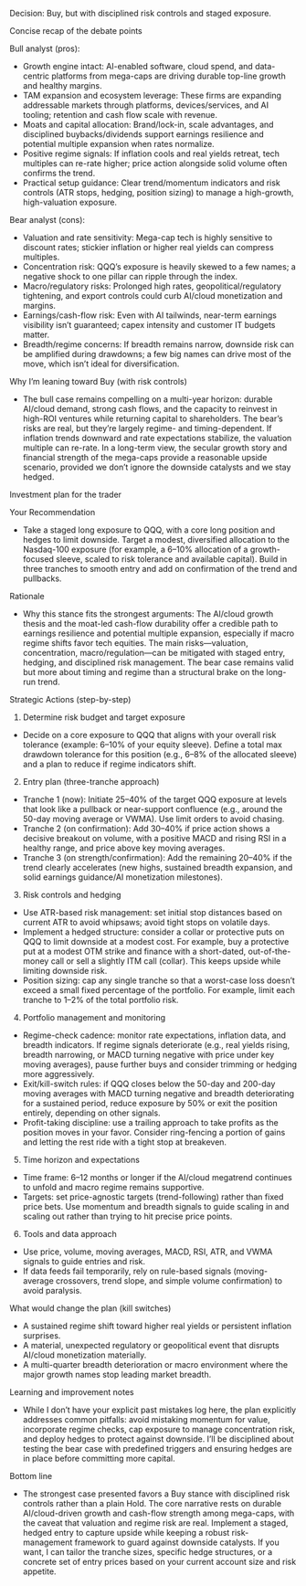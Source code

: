 Decision: Buy, but with disciplined risk controls and staged exposure.

Concise recap of the debate points

Bull analyst (pros):
- Growth engine intact: AI-enabled software, cloud spend, and data-centric platforms from mega-caps are driving durable top-line growth and healthy margins.
- TAM expansion and ecosystem leverage: These firms are expanding addressable markets through platforms, devices/services, and AI tooling; retention and cash flow scale with revenue.
- Moats and capital allocation: Brand/lock-in, scale advantages, and disciplined buybacks/dividends support earnings resilience and potential multiple expansion when rates normalize.
- Positive regime signals: If inflation cools and real yields retreat, tech multiples can re-rate higher; price action alongside solid volume often confirms the trend.
- Practical setup guidance: Clear trend/momentum indicators and risk controls (ATR stops, hedging, position sizing) to manage a high-growth, high-valuation exposure.

Bear analyst (cons):
- Valuation and rate sensitivity: Mega-cap tech is highly sensitive to discount rates; stickier inflation or higher real yields can compress multiples.
- Concentration risk: QQQ’s exposure is heavily skewed to a few names; a negative shock to one pillar can ripple through the index.
- Macro/regulatory risks: Prolonged high rates, geopolitical/regulatory tightening, and export controls could curb AI/cloud monetization and margins.
- Earnings/cash-flow risk: Even with AI tailwinds, near-term earnings visibility isn’t guaranteed; capex intensity and customer IT budgets matter.
- Breadth/regime concerns: If breadth remains narrow, downside risk can be amplified during drawdowns; a few big names can drive most of the move, which isn’t ideal for diversification.

Why I’m leaning toward Buy (with risk controls)
- The bull case remains compelling on a multi-year horizon: durable AI/cloud demand, strong cash flows, and the capacity to reinvest in high-ROI ventures while returning capital to shareholders. The bear’s risks are real, but they’re largely regime- and timing-dependent. If inflation trends downward and rate expectations stabilize, the valuation multiple can re-rate. In a long-term view, the secular growth story and financial strength of the mega-caps provide a reasonable upside scenario, provided we don’t ignore the downside catalysts and we stay hedged.

Investment plan for the trader

Your Recommendation
- Take a staged long exposure to QQQ, with a core long position and hedges to limit downside. Target a modest, diversified allocation to the Nasdaq-100 exposure (for example, a 6–10% allocation of a growth-focused sleeve, scaled to risk tolerance and available capital). Build in three tranches to smooth entry and add on confirmation of the trend and pullbacks.

Rationale
- Why this stance fits the strongest arguments: The AI/cloud growth thesis and the moat-led cash-flow durability offer a credible path to earnings resilience and potential multiple expansion, especially if macro regime shifts favor tech equities. The main risks—valuation, concentration, macro/regulation—can be mitigated with staged entry, hedging, and disciplined risk management. The bear case remains valid but more about timing and regime than a structural brake on the long-run trend.

Strategic Actions (step-by-step)
1) Determine risk budget and target exposure
- Decide on a core exposure to QQQ that aligns with your overall risk tolerance (example: 6–10% of your equity sleeve). Define a total max drawdown tolerance for this position (e.g., 6–8% of the allocated sleeve) and a plan to reduce if regime indicators shift.

2) Entry plan (three-tranche approach)
- Tranche 1 (now): Initiate 25–40% of the target QQQ exposure at levels that look like a pullback or near-support confluence (e.g., around the 50-day moving average or VWMA). Use limit orders to avoid chasing.
- Tranche 2 (on confirmation): Add 30–40% if price action shows a decisive breakout on volume, with a positive MACD and rising RSI in a healthy range, and price above key moving averages.
- Tranche 3 (on strength/confirmation): Add the remaining 20–40% if the trend clearly accelerates (new highs, sustained breadth expansion, and solid earnings guidance/AI monetization milestones).

3) Risk controls and hedging
- Use ATR-based risk management: set initial stop distances based on current ATR to avoid whipsaws; avoid tight stops on volatile days.
- Implement a hedged structure: consider a collar or protective puts on QQQ to limit downside at a modest cost. For example, buy a protective put at a modest OTM strike and finance with a short-dated, out-of-the-money call or sell a slightly ITM call (collar). This keeps upside while limiting downside risk.
- Position sizing: cap any single tranche so that a worst-case loss doesn’t exceed a small fixed percentage of the portfolio. For example, limit each tranche to 1–2% of the total portfolio risk.

4) Portfolio management and monitoring
- Regime-check cadence: monitor rate expectations, inflation data, and breadth indicators. If regime signals deteriorate (e.g., real yields rising, breadth narrowing, or MACD turning negative with price under key moving averages), pause further buys and consider trimming or hedging more aggressively.
- Exit/kill-switch rules: if QQQ closes below the 50-day and 200-day moving averages with MACD turning negative and breadth deteriorating for a sustained period, reduce exposure by 50% or exit the position entirely, depending on other signals.
- Profit-taking discipline: use a trailing approach to take profits as the position moves in your favor. Consider ring-fencing a portion of gains and letting the rest ride with a tight stop at breakeven.

5) Time horizon and expectations
- Time frame: 6–12 months or longer if the AI/cloud megatrend continues to unfold and macro regime remains supportive.
- Targets: set price-agnostic targets (trend-following) rather than fixed price bets. Use momentum and breadth signals to guide scaling in and scaling out rather than trying to hit precise price points.

6) Tools and data approach
- Use price, volume, moving averages, MACD, RSI, ATR, and VWMA signals to guide entries and risk.
- If data feeds fail temporarily, rely on rule-based signals (moving-average crossovers, trend slope, and simple volume confirmation) to avoid paralysis.

What would change the plan (kill switches)
- A sustained regime shift toward higher real yields or persistent inflation surprises.
- A material, unexpected regulatory or geopolitical event that disrupts AI/cloud monetization materially.
- A multi-quarter breadth deterioration or macro environment where the major growth names stop leading market breadth.

Learning and improvement notes
- While I don’t have your explicit past mistakes log here, the plan explicitly addresses common pitfalls: avoid mistaking momentum for value, incorporate regime checks, cap exposure to manage concentration risk, and deploy hedges to protect against downside. I’ll be disciplined about testing the bear case with predefined triggers and ensuring hedges are in place before committing more capital.

Bottom line
- The strongest case presented favors a Buy stance with disciplined risk controls rather than a plain Hold. The core narrative rests on durable AI/cloud-driven growth and cash-flow strength among mega-caps, with the caveat that valuation and regime risk are real. Implement a staged, hedged entry to capture upside while keeping a robust risk-management framework to guard against downside catalysts. If you want, I can tailor the tranche sizes, specific hedge structures, or a concrete set of entry prices based on your current account size and risk appetite.